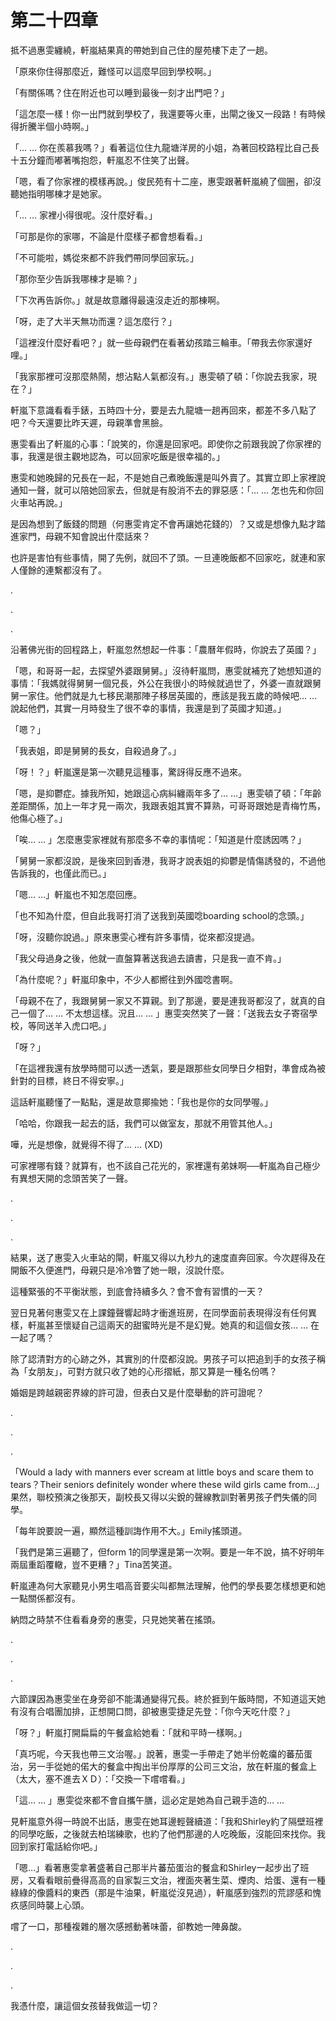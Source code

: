 # 第二十四章

抵不過惠雯纏繞，軒嵐結果真的帶她到自己住的屋苑樓下走了一趟。

「原來你住得那麼近，難怪可以這麼早回到學校啊。」

「有關係嗎？住在附近也可以睡到最後一刻才出門吧？」

「這怎麼一樣！你一出門就到學校了，我還要等火車，出閘之後又一段路！有時候得折騰半個小時啊。」

「… … 你在羨慕我嗎？」看著這位住九龍塘洋房的小姐，為著回校路程比自己長十五分鐘而嘟著嘴抱怨，軒嵐忍不住笑了出聲。

「嗯，看了你家裡的模樣再說。」俊民苑有十二座，惠雯跟著軒嵐繞了個圈，卻沒聽她指明哪棟才是她家。

「… … 家裡小得很呢。沒什麼好看。」

「可那是你的家哪，不論是什麼樣子都會想看看。」

「不可能啦，媽從來都不許我們帶同學回家玩。」

「那你至少告訴我哪棟才是嘛？」

「下次再告訴你。」就是故意離得最遠沒走近的那棟啊。

「呀，走了大半天無功而還？這怎麼行？」

「這裡沒什麼好看吧？」就一些母親們在看著幼孩踏三輪車。「帶我去你家還好哩。」

「我家那裡可沒那麼熱鬧，想沾點人氣都沒有。」惠雯頓了頓：「你說去我家，現在？」

軒嵐下意識看看手錶，五時四十分，要是去九龍塘一趟再回來，都差不多八點了吧？今天還要比昨天遲，母親準會黑臉。

惠雯看出了軒嵐的心事：「說笑的，你還是回家吧。即使你之前跟我說了你家裡的事，我還是很主觀地認為，可以回家吃飯是很幸福的。」

惠雯和她晚歸的兄長在一起，不是她自己煮晚飯還是叫外賣了。其實立即上家裡說通知一聲，就可以陪她回家去，但就是有股消不去的罪惡感：「… … 怎也先和你回火車站再說。」

是因為想到了飯錢的問題（何惠雯肯定不會再讓她花錢的）？又或是想像九點才踏進家門，母親不知會說出什麼話來？

也許是害怕有些事情，開了先例，就回不了頭。一旦連晚飯都不回家吃，就連和家人僅餘的連繫都沒有了。

.

.

.

沿著佛光街的回程路上，軒嵐忽然想起一件事：「農曆年假時，你說去了英國？」

「嗯，和哥哥一起，去探望外婆跟舅舅。」沒待軒嵐問，惠雯就補充了她想知道的事情：「我媽就得舅舅一個兄長，外公在我很小的時候就過世了，外婆一直就跟舅舅一家住。他們就是九七移民潮那陣子移居英國的，應該是我五歲的時候吧… … 說起他們，其實一月時發生了很不幸的事情，我還是到了英國才知道。」

「嗯？」

「我表姐，即是舅舅的長女，自殺過身了。」

「呀！？」軒嵐還是第一次聽見這種事，驚訝得反應不過來。

「嗯，是抑鬱症。據我所知，她跟這心病糾纏兩年多了… …」惠雯頓了頓：「年齡差距關係，加上一年才見一兩次，我跟表姐其實不算熟，可哥哥跟她是青梅竹馬，他傷心極了。」

「唉… … 」怎麼惠雯家裡就有那麼多不幸的事情呢：「知道是什麼誘因嗎？」

「舅舅一家都沒說，是後來回到香港，我哥才說表姐的抑鬱是情傷誘發的，不過他告訴我的，也僅此而已。」

「嗯… …」軒嵐也不知怎麼回應。

「也不知為什麼，但自此我哥打消了送我到英國唸boarding school的念頭。」

「呀，沒聽你說過。」原來惠雯心裡有許多事情，從來都沒提過。

「我父母過身之後，他就一直盤算著送我過去讀書，只是我一直不肯。」

「為什麼呢？」軒嵐印象中，不少人都嚮往到外國唸書啊。

「母親不在了，我跟舅舅一家又不算親。到了那邊，要是連我哥都沒了，就真的自己一個了… … 不太想這樣。況且… … 」惠雯突然笑了一聲：「送我去女子寄宿學校，等同送羊入虎口吧。」

「呀？」

「在這裡我還有放學時間可以透一透氣，要是跟那些女同學日夕相對，準會成為被針對的目標，終日不得安寧。」

這話軒嵐聽懂了一點點，還是故意揶揄她：「我也是你的女同學喔。」

「哈哈，你跟我一起去的話，我們可以做室友，那就不用管其他人。」

嘩，光是想像，就覺得不得了… … \(XD\)

可家裡哪有錢？就算有，也不該自己花光的，家裡還有弟妹啊──軒嵐為自己極少有異想天開的念頭苦笑了一聲。

.

.

.

結果，送了惠雯入火車站的閘，軒嵐又得以九秒九的速度直奔回家。今次趕得及在開飯不久便進門，母親只是冷冷瞥了她一眼，沒說什麼。

這種緊張的不平衡狀態，到底會持續多久？會不會有習慣的一天？

翌日見著何惠雯又在上課鐘聲響起時才衝進班房，在同學面前表現得沒有任何異樣，軒嵐甚至懷疑自己這兩天的甜蜜時光是不是幻覺。她真的和這個女孩… … 在一起了嗎？

除了認清對方的心跡之外，其實別的什麼都沒說。男孩子可以把追到手的女孩子稱為「女朋友」，可對方就只收了她的心形摺紙，那又算是一種名份嗎？

婚姻是跨越親密界線的許可證，但表白又是什麼舉動的許可證呢？

.

.

.

「Would a lady with manners ever scream at little boys and scare them to tears？Their seniors definitely wonder where these wild girls came from…」果然，聯校預演之後那天，副校長又得以尖銳的聲線教訓對著男孩子們失儀的同學。

「每年說要說一遍，顯然這種訓誨作用不大。」Emily搖頭道。

「我們是第三遍聽了，但form 1的同學還是第一次啊。要是一年不說，搞不好明年兩屆重蹈覆轍，豈不更糟？」Tina苦笑道。

軒嵐連為何大家聽見小男生唱高音要尖叫都無法理解，他們的學長要怎樣想更和她一點關係都沒有。

納悶之時禁不住看看身旁的惠雯，只見她笑著在搖頭。

.

.

.

六節課因為惠雯坐在身旁卻不能溝通變得冗長。終於捱到午飯時間，不知道這天她有沒有合唱團加排，正想開口問，卻被惠雯捷足先登：「你今天吃什麼？」

「呀？」軒嵐打開扁扁的午餐盒給她看：「就和平時一樣啊。」

「真巧呢，今天我也帶三文治喔。」說著，惠雯一手帶走了她半份乾癟的蕃茄蛋治，另一手從她的偌大的餐盒中掏出半份厚厚的公司三文治，放在軒嵐的餐盒上（太大，塞不進去ＸＤ）：「交換一下嚐嚐看。」

「這… … 」惠雯從來都不會自攜午膳，這必定是她為自己親手造的… …

見軒嵐意外得一時說不出話，惠雯在她耳邊輕聲續道：「我和Shirley約了隔壁班裡的同學吃飯，之後就去柏瑞練歌，也約了他們那邊的人吃晚飯，沒能回來找你。我回到家打電話給你吧。」

「嗯…」看著惠雯拿著盛著自己那半片蕃茄蛋治的餐盒和Shirley一起步出了班房，又看看眼前疊得高高的自家製三文治，裡面夾著生菜、煙肉、烚蛋、還有一種綠綠的像醬料的東西（那是牛油果，軒嵐從沒見過），軒嵐感到強烈的荒謬感和愧疚感同時襲上心頭。

嚐了一口，那種複雜的層次感撼動著味蕾，卻教她一陣鼻酸。

.

.

.

我憑什麼，讓這個女孩替我做這一切？

